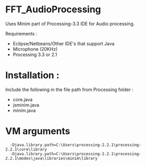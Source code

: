 # FFT_AudioProcessing

Uses Minim part of Processing-3.3 IDE for Audio processing.

Requirements : 

- Eclipse/Netbeans/Other IDE's that support Java
- Microphone (20KHz)
- Processing 3.3 or 2.1

# Installation :

Include the following in the file path from Processing folder : 
- core.java
- jsminim.java
- minim.java


# VM arguments
```
  -Djava.library.path=C:\Users\processing-2.2.1\processing-2.2.1\core\library
  -Djava.library.path=C:\Users\processing-2.2.1\processing-2.2.1\modes\java\libraries\minim\library

```
